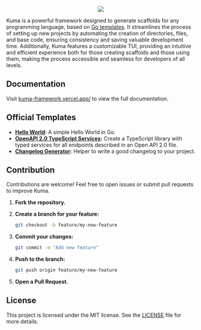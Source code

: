 <p align="center">
  <img src="https://github.com/user-attachments/assets/c023465c-132c-4fef-b4b4-4f30552148fb" />
</p>

Kuma is a powerful framework designed to generate scaffolds for any programming language, based on [Go templates](https://pkg.go.dev/text/template). It streamlines the process of setting up new projects by automating the creation of directories, files, and base code, ensuring consistency and saving valuable development time. Additionally, Kuma features a customizable TUI, providing an intuitive and efficient experience both for those creating scaffolds and those using them, making the process accessible and seamless for developers of all levels.

## Documentation
Visit [kuma-framework.vercel.app/](https://kuma-framework.vercel.app/) to view the full documentation.

## Official Templates

- **[Hello World](https://github.com/kuma-framework/kuma/v2-hello-world):** A simple Hello World in Go.
- **[OpenAPI 2.0 TypeScript Services](https://github.com/kuma-framework/kuma/v2-typescript-rest-services):** Create a TypeScript library with typed services for all endpoints described in an Open API 2.0 file.
- **[Changelog Generator](https://github.com/kuma-framework/kuma/v2-changelog-generator):** Helper to write a good changelog to your project.

## Contribution

Contributions are welcome! Feel free to open issues or submit pull requests to improve Kuma.

1. **Fork the repository.**
2. **Create a branch for your feature:**

   ```bash
   git checkout -b feature/my-new-feature
   ```

3. **Commit your changes:**

   ```bash
   git commit -m "Add new feature"
   ```

4. **Push to the branch:**

   ```bash
   git push origin feature/my-new-feature
   ```

5. **Open a Pull Request.**

## License

This project is licensed under the MIT license. See the [LICENSE](LICENSE) file for more details.
